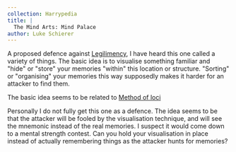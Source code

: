```yaml
---
collection: Harrypedia
title: |
  The Mind Arts: Mind Palace
author: Luke Schierer
---
```


A proposed defence against [Legilimency][], I have heard this one called a variety
of things.  The basic idea is to visualise something familiar and "hide" or
"store" your memories "within" this location or structure.  "Sorting" or
"organising" your memories this way supposedly makes it harder for an attacker
to find them.

The basic idea seems to be related to [Method of loci](https://en.wikipedia.org/wiki/Method_of_loci)

Personally I do not fully get this one as a defence.  The idea seems to be that
the attacker will be fooled by the visualisation technique, and will see the
mnemonic instead of the real memories.  I suspect it would come down to a mental
strength contest.  Can you hold your visualisation in place instead of actually
remembering things as the attacker hunts for memories?

[Occlumency]: <../occlumency>

[Legilimency]: <../legilimency>
